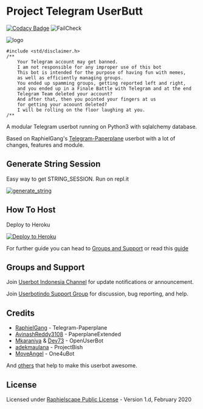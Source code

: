 # Project Telegram UserButt

[![Codacy Badge](https://app.codacy.com/project/badge/Grade/c460544d68334a51b84c83ce8d3a1e98)](https://www.codacy.com/manual/keselekpermen69/UserButt?utm_source=github.com&amp;utm_medium=referral&amp;utm_content=keselekpermen69/UserButt&amp;utm_campaign=Badge_Grade)
![FailCheck](https://github.com/keselekpermen69/UserButt/workflows/FailCheck/badge.svg)

![logo](https://gist.githubusercontent.com/MikotoMiyuki/71d86f264156542154912216b0ebd234/raw/8bd67b5cc1f2552e6a7c5c235e87c5f8537e6cec/sana_doubleexposure.png)

```
#include <std/disclaimer.h>
/**
    Your Telegram account may get banned.
    I am not responsible for any improper use of this bot
    This bot is intended for the purpose of having fun with memes,
    as well as efficiently managing groups.
    You ended up spamming groups, getting reported left and right,
    and you ended up in a Finale Battle with Telegram and at the end
    Telegram Team deleted your account?
    And after that, then you pointed your fingers at us
    for getting your acoount deleted?
    I will be rolling on the floor laughing at you.
/**
```
A modular Telegram userbot running on Python3 with sqlalchemy database.

Based on RaphielGang's [Telegram-Paperplane](https://github.com/RaphielGang/Telegram-Paperplane) userbot with a lot of changes, features and module.

## Generate String Session
Easy way to get STRING_SESSION. Run on repl.it

<a href="https://userbutt.keselekpermen.repl.run" target="_blank"><img src="https://img.shields.io/badge/run-string__session.py-blue?style=for-the-badge&logo=repl.it" alt="generate_string" /></a>

## How To Host
Deploy to Heroku

<p><a href="https://heroku.com/deploy?template=https://github.com/KeselekPermen69/UserButt/tree/sql-extended"> <img src="https://www.herokucdn.com/deploy/button.svg" alt="Deploy to Heroku" /></a></p>

For further guide you can head to [Groups and Support](https://github.com/KeselekPermen69/UserButt#Groups-and-support) or read this [guide](https://telegra.ph/Host-a-Telegram-Userbot-05-07)

## Groups and Support
Join [Userbot Indonesia Channel](https://t.me/userbotindocloud) for update notifications or announcement.

Join [Userbotindo Support Group](https://t.me/userbotindo) for discussion, bug reporting, and help.

## Credits
*   [RaphielGang](https://github.com/RaphielGang) - Telegram-Paperplane
*   [AvinashReddy3108](https://github.com/AvinashReddy3108) - PaperplaneExtended
*   [Mkaraniya](https://github.com/mkaraniya) & [Dev73](https://github.com/Devp73) - OpenUserBot
*   [adekmaulana](https://github.com/adekmaulana) - ProjectBish
*   [MoveAngel](https://github.com/MoveAngel) - One4uBot

And [others](https://github.com/keselekpermen69/UserButt/graphs/contributors) that help to make this userbot awesome.

## License
Licensed under [Raphielscape Public License](https://github.com/keselekpermen69/UserButt/blob/sql-extended/LICENSE) - Version 1.d, February 2020

